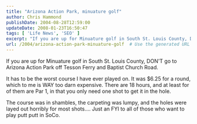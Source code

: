 ```yaml
---
title: "Arizona Action Park, minuature golf"
author: Chris Hammond
publishDate: 2004-08-28T12:59:00
updateDate: 2008-01-23T16:50:47
tags: [ 'Life News', 'SEO' ]
excerpt: "If you are up for Minuature golf in South St. Louis County, DON'T go to Arizona Action Park off Tesson Ferry and Baptist Church Road. It has to be the worst course I have ever played on. It was $6.25 for a round, which to me is WAY too darn expensive. There are 18 hours, and at least for of them are Par 1, in that you only need one shot to get it in the hole. The course was in shambles, the carpeting was lumpy, and the holes were layed out horribly for most shots.... Just an FYI to all of those who want to play putt putt in..."
url: /2004/arizona-action-park-minuature-golf  # Use the generated URL with year
---
```

<P>If you are up for Minuature golf in South St. Louis County, DON'T go to Arizona Action Park off Tesson Ferry and Baptist Church Road.</P> <P>It has to be the worst course I have ever played on. It was $6.25 for a round, which to me is WAY too darn expensive. There are 18 hours, and at least for of them are Par 1, in that you only need one shot to get it in the hole.</P> <P>The course was in shambles, the carpeting was lumpy, and the holes were layed out horribly for most shots.... Just an FYI to all of those who want to play putt putt in SoCo.</P>
